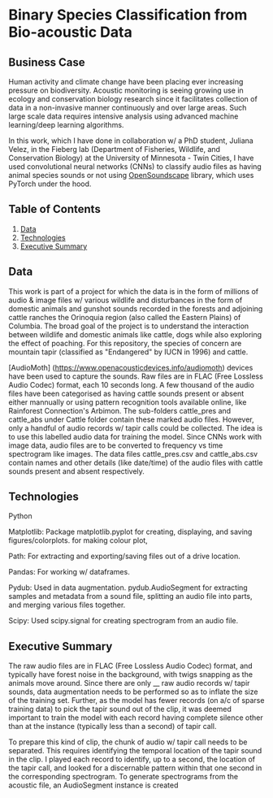 # Binary Species Classification from Bio-acoustic Data


## Business Case

Human activity and climate change have been placing ever increasing pressure on biodiversity. Acoustic monitoring is seeing growing use in ecology and conservation biology research since it facilitates collection of data in a non-invasive manner continuously and over large areas. Such large scale data requires intensive analysis using advanced machine learning/deep learning algorithms.

In this work, which I have done in collaboration w/ a PhD student, Juliana Velez, in the Fieberg lab (Department of Fisheries, Wildlife, and Conservation Biology) at the University of Minnesota - Twin Cities, I have used convolutional neural networks (CNNs) to classify audio files as having animal species sounds or not using [OpenSoundscape](https://github.com/kitzeslab/opensoundscape) library, which uses PyTorch under the hood.


## Table of Contents

1. [ Data ](#data)
2. [ Technologies ](#tex)
3. [ Executive Summary ](#exsum)


<a name="data"></a>
## Data

This work is part of a project for which the data is in the form of millions of audio & image files w/ various wildlife and disturbances in the form of domestic animals and gunshot sounds recorded in the forests and adjoining cattle ranches the Orinoquia region (also called the Eastern Plains) of Columbia. The broad goal of the project is to understand the interaction between wildlife and domestic animals like cattle, dogs while also exploring the effect of poaching. For this repository, the species of concern are mountain tapir (classified as "Endangered" by IUCN in 1996) and cattle.

[AudioMoth] (https://www.openacousticdevices.info/audiomoth) devices have been used to capture the sounds. Raw files are in FLAC (Free Lossless Audio Codec) format, each 10 seconds long. A few thousand of the audio files have been categorised as having cattle sounds present or absent either mannually or using pattern recognition tools available online, like Rainforest Connection's Arbimon. The sub-folders cattle_pres and cattle_abs under Cattle folder contain these marked audio files. However, only a handful of audio records w/ tapir calls could be collected. The idea is to use this labelled audio data for training the model. Since CNNs work with image data, audio files are to be converted to frequency vs time spectrogram like images. The data files cattle_pres.csv and cattle_abs.csv contain names and other details (like date/time) of the audio files with cattle sounds present and absent respectively.

<a name="tex"></a>
## Technologies

Python

Matplotlib: Package matplotlib.pyplot for creating, displaying, and saving figures/colorplots.  for making colour plot, 

Path: For extracting and exporting/saving files out of a drive location.

Pandas: For working w/ dataframes.

Pydub: Used in data augmentation. pydub.AudioSegment for extracting samples and metadata from a sound file, splitting an audio file into parts, and merging various files together.

Scipy: Used scipy.signal for creating spectrogram from an audio file.



<a name="exsum"></a>
## Executive Summary

The raw audio files are in FLAC (Free Lossless Audio Codec) format, and typically have forest noise in the background, with twigs snapping as the animals move around. Since there are only __ raw audio records w/ tapir sounds, data augmentation needs to be performed so as to inflate the size of the training set. Further, as the model has fewer records (on a/c of sparse training data) to pick the tapir sound out of the clip, it was deemed important to train the model with each record having complete silence other than at the instance (typically less than a second) of tapir call. 

To prepare this kind of clip, the chunk of audio w/ tapir call needs to be separated. This requires identifying the temporal location of the tapir sound in the clip. I played each record to identify, up to a second, the location of the tapir call, and looked for a discernable pattern within that one second in the corresponding spectrogram. To generate spectrograms from the acoustic file, an AudioSegment instance is created 
